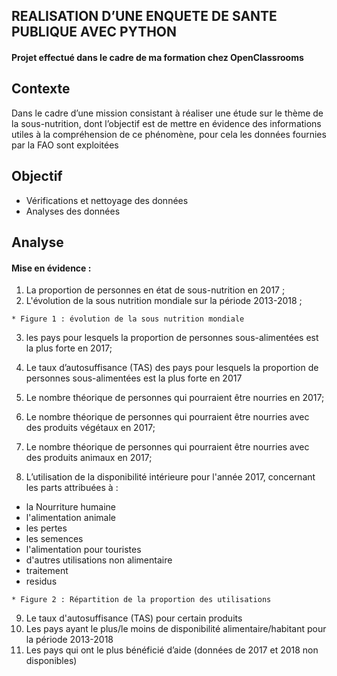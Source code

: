 ## REALISATION D’UNE ENQUETE DE SANTE PUBLIQUE AVEC PYTHON
#### Projet effectué dans le cadre de ma formation chez OpenClassrooms
## Contexte
Dans le cadre d’une mission consistant à réaliser une étude sur le thème de la sous-nutrition, dont l’objectif est de mettre en évidence des informations utiles à la compréhension de ce phénomène, pour cela les données fournies par la FAO sont exploitées
## Objectif
- Vérifications et nettoyage des données
- Analyses des données
## Analyse
#### Mise en évidence :
  1. La proportion de personnes en état de sous-nutrition en 2017 ;
  2. L'évolution de la sous nutrition mondiale sur la période 2013-2018 ;

    * Figure 1 : évolution de la sous nutrition mondiale

  3. les pays pour lesquels la proportion de personnes sous-alimentées est la plus forte en 2017;
  4. Le taux d’autosuffisance (TAS) des pays pour lesquels la proportion de personnes sous-alimentées est la plus forte en  2017

  5. Le nombre théorique de personnes qui pourraient être nourries en 2017;
  6. Le nombre théorique de personnes qui pourraient être nourries avec des produits végétaux en 2017;
  7. Le nombre théorique de personnes qui pourraient être nourries avec des produits animaux en 2017;
  8. L’utilisation de la disponibilité intérieure pour l'année 2017, concernant les parts attribuées à :
   - la Nourriture humaine
   - l'alimentation animale
   - les pertes
   - les semences
   - l'alimentation pour touristes
   - d'autres utilisations non alimentaire
   - traitement
   - residus   

    * Figure 2 : Répartition de la proportion des utilisations

   9.  Le taux d'autosuffisance (TAS) pour certain produits
   10. Les pays ayant le plus/le moins de disponibilité alimentaire/habitant pour la période 2013-2018
   11. Les pays qui ont le plus bénéficié d’aide (données de 2017 et 2018 non disponibles)
